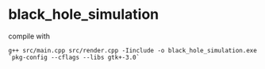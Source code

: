 # black_hole_simulation

compile with
```
g++ src/main.cpp src/render.cpp -Iinclude -o black_hole_simulation.exe `pkg-config --cflags --libs gtk+-3.0`
```
